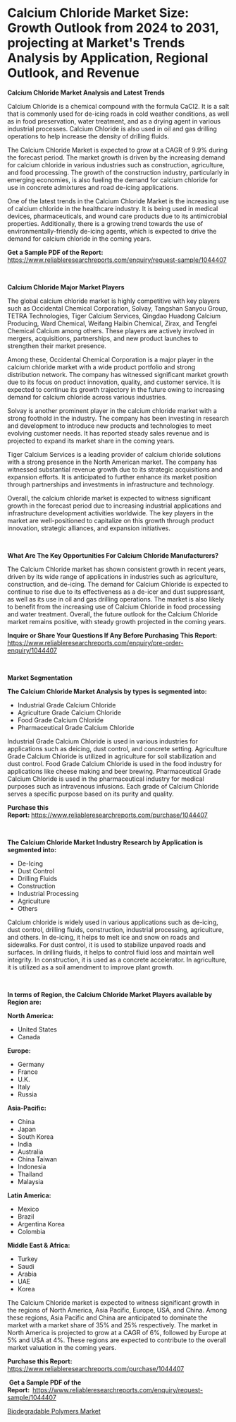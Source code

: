 <p><h1>Calcium Chloride Market Size: Growth Outlook from 2024 to 2031, projecting at Market's Trends Analysis by Application, Regional Outlook, and Revenue</h1></p><p><strong>Calcium Chloride Market Analysis and Latest Trends</strong></p>
<p><p>Calcium Chloride is a chemical compound with the formula CaCl2. It is a salt that is commonly used for de-icing roads in cold weather conditions, as well as in food preservation, water treatment, and as a drying agent in various industrial processes. Calcium Chloride is also used in oil and gas drilling operations to help increase the density of drilling fluids.</p><p>The Calcium Chloride Market is expected to grow at a CAGR of 9.9% during the forecast period. The market growth is driven by the increasing demand for calcium chloride in various industries such as construction, agriculture, and food processing. The growth of the construction industry, particularly in emerging economies, is also fueling the demand for calcium chloride for use in concrete admixtures and road de-icing applications.</p><p>One of the latest trends in the Calcium Chloride Market is the increasing use of calcium chloride in the healthcare industry. It is being used in medical devices, pharmaceuticals, and wound care products due to its antimicrobial properties. Additionally, there is a growing trend towards the use of environmentally-friendly de-icing agents, which is expected to drive the demand for calcium chloride in the coming years.</p></p>
<p><strong>Get a Sample PDF of the Report:&nbsp;</strong> <a href="https://www.reliableresearchreports.com/enquiry/request-sample/1044407">https://www.reliableresearchreports.com/enquiry/request-sample/1044407</a></p>
<p>&nbsp;</p>
<p><strong>Calcium Chloride Major Market Players</strong></p>
<p><p>The global calcium chloride market is highly competitive with key players such as Occidental Chemical Corporation, Solvay, Tangshan Sanyou Group, TETRA Technologies, Tiger Calcium Services, Qingdao Huadong Calcium Producing, Ward Chemical, Weifang Haibin Chemical, Zirax, and Tengfei Chemical Calcium among others. These players are actively involved in mergers, acquisitions, partnerships, and new product launches to strengthen their market presence.</p><p>Among these, Occidental Chemical Corporation is a major player in the calcium chloride market with a wide product portfolio and strong distribution network. The company has witnessed significant market growth due to its focus on product innovation, quality, and customer service. It is expected to continue its growth trajectory in the future owing to increasing demand for calcium chloride across various industries.</p><p>Solvay is another prominent player in the calcium chloride market with a strong foothold in the industry. The company has been investing in research and development to introduce new products and technologies to meet evolving customer needs. It has reported steady sales revenue and is projected to expand its market share in the coming years.</p><p>Tiger Calcium Services is a leading provider of calcium chloride solutions with a strong presence in the North American market. The company has witnessed substantial revenue growth due to its strategic acquisitions and expansion efforts. It is anticipated to further enhance its market position through partnerships and investments in infrastructure and technology.</p><p>Overall, the calcium chloride market is expected to witness significant growth in the forecast period due to increasing industrial applications and infrastructure development activities worldwide. The key players in the market are well-positioned to capitalize on this growth through product innovation, strategic alliances, and expansion initiatives.</p></p>
<p>&nbsp;</p>
<p><strong>What Are The Key Opportunities For Calcium Chloride Manufacturers?</strong></p>
<p><p>The Calcium Chloride market has shown consistent growth in recent years, driven by its wide range of applications in industries such as agriculture, construction, and de-icing. The demand for Calcium Chloride is expected to continue to rise due to its effectiveness as a de-icer and dust suppressant, as well as its use in oil and gas drilling operations. The market is also likely to benefit from the increasing use of Calcium Chloride in food processing and water treatment. Overall, the future outlook for the Calcium Chloride market remains positive, with steady growth projected in the coming years.</p></p>
<p><strong>Inquire or Share Your Questions If Any Before Purchasing This Report:</strong> <a href="https://www.reliableresearchreports.com/enquiry/pre-order-enquiry/1044407">https://www.reliableresearchreports.com/enquiry/pre-order-enquiry/1044407</a></p>
<p>&nbsp;</p>
<p><strong>Market Segmentation</strong></p>
<p><strong>The Calcium Chloride Market Analysis by types is segmented into:</strong></p>
<p><ul><li>Industrial Grade Calcium Chloride</li><li>Agriculture Grade Calcium Chloride</li><li>Food Grade Calcium Chloride</li><li>Pharmaceutical Grade Calcium Chloride</li></ul></p>
<p><p>Industrial Grade Calcium Chloride is used in various industries for applications such as deicing, dust control, and concrete setting. Agriculture Grade Calcium Chloride is utilized in agriculture for soil stabilization and dust control. Food Grade Calcium Chloride is used in the food industry for applications like cheese making and beer brewing. Pharmaceutical Grade Calcium Chloride is used in the pharmaceutical industry for medical purposes such as intravenous infusions. Each grade of Calcium Chloride serves a specific purpose based on its purity and quality.</p></p>
<p><strong>Purchase this Report:&nbsp;</strong><a href="https://www.reliableresearchreports.com/purchase/1044407">https://www.reliableresearchreports.com/purchase/1044407</a></p>
<p>&nbsp;</p>
<p><strong>The Calcium Chloride Market Industry Research by Application is segmented into:</strong></p>
<p><ul><li>De-Icing</li><li>Dust Control</li><li>Drilling Fluids</li><li>Construction</li><li>Industrial Processing</li><li>Agriculture</li><li>Others</li></ul></p>
<p><p>Calcium chloride is widely used in various applications such as de-icing, dust control, drilling fluids, construction, industrial processing, agriculture, and others. In de-icing, it helps to melt ice and snow on roads and sidewalks. For dust control, it is used to stabilize unpaved roads and surfaces. In drilling fluids, it helps to control fluid loss and maintain well integrity. In construction, it is used as a concrete accelerator. In agriculture, it is utilized as a soil amendment to improve plant growth.</p></p>
<p>&nbsp;</p>
<p><strong>In terms of Region, the Calcium Chloride Market Players available by Region are:</strong></p>
<p>
    <p> <strong> North America: </strong>
        <ul>
            <li>United States</li>
            <li>Canada</li>
        </ul>
        </p> 
    <p> <strong> Europe: </strong>
        <ul>
            <li>Germany</li>
            <li>France</li>
            <li>U.K.</li>
            <li>Italy</li>
            <li>Russia</li>
        </ul>
        </p> 
    <p> <strong> Asia-Pacific: </strong>
        <ul>
            <li>China</li>
            <li>Japan</li>
            <li>South Korea</li>
            <li>India</li>
            <li>Australia</li>
            <li>China Taiwan</li>
            <li>Indonesia</li>
            <li>Thailand</li>
            <li>Malaysia</li>
        </ul>
        </p> 
    <p> <strong> Latin America: </strong>
        <ul>
            <li>Mexico</li>
            <li>Brazil</li>
            <li>Argentina Korea</li>
            <li>Colombia</li>
        </ul>
        </p> 
    <p> <strong> Middle East & Africa: </strong>
        <ul>
            <li>Turkey</li>
            <li>Saudi</li>
            <li>Arabia</li>
            <li>UAE</li>
            <li>Korea</li>
        </ul>
    </p>
    </p>
<p><p>The Calcium Chloride market is expected to witness significant growth in the regions of North America, Asia Pacific, Europe, USA, and China. Among these regions, Asia Pacific and China are anticipated to dominate the market with a market share of 35% and 25% respectively. The market in North America is projected to grow at a CAGR of 6%, followed by Europe at 5% and USA at 4%. These regions are expected to contribute to the overall market valuation in the coming years.</p></p>
<p><strong>Purchase this Report: </strong><a href="https://www.reliableresearchreports.com/purchase/1044407">https://www.reliableresearchreports.com/purchase/1044407</a></p>
<p>&nbsp;<strong>Get a Sample PDF of the Report:&nbsp;&nbsp;</strong><a href="https://www.reliableresearchreports.com/enquiry/request-sample/1044407">https://www.reliableresearchreports.com/enquiry/request-sample/1044407</a></p>
<p><strong></strong></p>
<p><p><a href="https://github.com/nicholepatriciadoylenwnrjr0/Market-Research-Report-List-1/blob/main/biodegradable-polymers-market.md">Biodegradable Polymers Market</a></p></p>